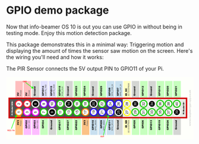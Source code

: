 # GPIO demo package

Now that info-beamer OS 10 is out you can use GPIO in without being in testing mode. Enjoy this motion detection package.

This package demonstrates this in a minimal way: Triggering motion and displaying the amount of times the sensor saw motion on the screen.
Here's the wiring you'll need and how it works:

The PIR Sensor connects the 5V output PIN to GPIO11 of your Pi.

![Wiring](pinout.png)
